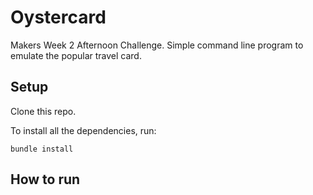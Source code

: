 # Oystercard
Makers Week 2 Afternoon Challenge. Simple command line program to emulate the popular travel card. 

## Setup

Clone this repo.

To install all the dependencies, run:

```
bundle install
```

## How to run


